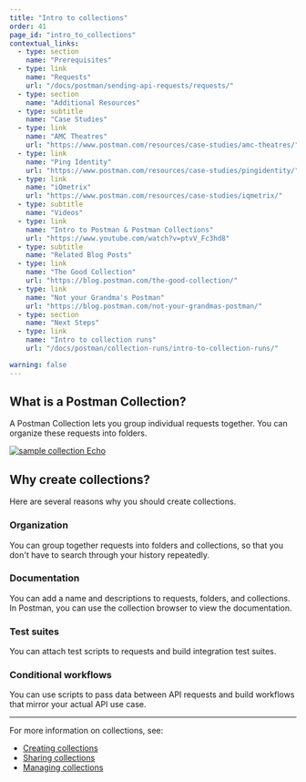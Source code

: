 ```yaml
---
title: "Intro to collections"
order: 41
page_id: "intro_to_collections"
contextual_links:
  - type: section
    name: "Prerequisites"
  - type: link
    name: "Requests"
    url: "/docs/postman/sending-api-requests/requests/"
  - type: section
    name: "Additional Resources"
  - type: subtitle
    name: "Case Studies"
  - type: link
    name: "AMC Theatres"
    url: "https://www.postman.com/resources/case-studies/amc-theatres/"
  - type: link
    name: "Ping Identity"
    url: "https://www.postman.com/resources/case-studies/pingidentity/"
  - type: link
    name: "iQmetrix"
    url: "https://www.postman.com/resources/case-studies/iqmetrix/"
  - type: subtitle
    name: "Videos"
  - type: link
    name: "Intro to Postman & Postman Collections"
    url: "https://www.youtube.com/watch?v=ptvV_Fc3hd8"
  - type: subtitle
    name: "Related Blog Posts"
  - type: link
    name: "The Good Collection"
    url: "https://blog.postman.com/the-good-collection/"
  - type: link
    name: "Not your Grandma's Postman"
    url: "https://blog.postman.com/not-your-grandmas-postman/"
  - type: section
    name: "Next Steps"
  - type: link
    name: "Intro to collection runs"
    url: "/docs/postman/collection-runs/intro-to-collection-runs/"

warning: false
---
```



## What is a Postman Collection?

A Postman Collection lets you group individual requests together. You can organize these requests into folders.

[![sample collection Echo](https://assets.postman.com/postman-docs/WS-Collection_headers.png)](https://assets.postman.com/postman-docs/WS-Collection_headers.png)

## Why create collections?

Here are several reasons why you should create collections.

### Organization

You can group together requests into folders and collections, so that you don't have to search through your history repeatedly.

### Documentation

You can add a name and descriptions to requests, folders, and collections. In Postman, you can use the collection browser to view the documentation.

### Test suites

You can attach test scripts to requests and build integration test suites.

### Conditional workflows

You can use scripts to pass data between API requests and build workflows that mirror your actual API use case.

---
For more information on collections, see:

* [Creating collections](/docs/postman/collections/creating-collections/)
* [Sharing collections](/docs/postman/collections/sharing-collections/)
* [Managing collections](/docs/postman/collections/managing-collections/)

